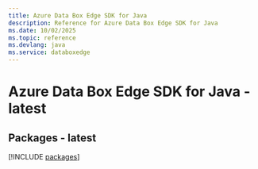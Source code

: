 ```yaml
---
title: Azure Data Box Edge SDK for Java
description: Reference for Azure Data Box Edge SDK for Java
ms.date: 10/02/2025
ms.topic: reference
ms.devlang: java
ms.service: databoxedge
---
```

# Azure Data Box Edge SDK for Java - latest
## Packages - latest
[!INCLUDE [packages](data-box-edge-index.md)]